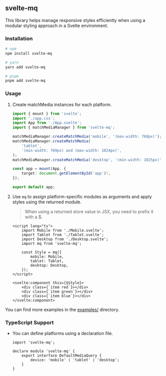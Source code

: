 ## svelte-mq

This library helps manage responsive styles efficiently when using a modular styling approach in a Svelte environment.

### Installation

```bash
# npm
npm install svelte-mq

# yarn
yarn add svelte-mq

# pnpm
pnpm add svelte-mq
```

### Usage

1.  Create matchMedia instances for each platform.

    ```ts
    import { mount } from 'svelte';
    import './app.css';
    import App from './App.svelte';
    import { matchMediaManager } from 'svelte-mq';

    matchMediaManager.createMatchMedia('mobile', '(max-width: 768px)');
    matchMediaManager.createMatchMedia(
        'tablet',
        '(min-width: 769px) and (max-width: 1024px)',
    );
    matchMediaManager.createMatchMedia('desktop', '(min-width: 1025px)');

    const app = mount(App, {
        target: document.getElementById('app')!,
    });

    export default app;
    ```

2.  Use `mq` to assign platform-specific modules as arguments and apply styles using the returned module.

    > When using a returned store value in JSX, you need to prefix it with a $.

    ```svelte
    <script lang="ts">
        import Mobile from './Mobile.svelte';
        import Tablet from './Tablet.svelte';
        import Desktop from './Desktop.svelte';
        import mq from 'svelte-mq';

        const Style = mq({
            mobile: Mobile,
            tablet: Tablet,
            desktop: Desktop,
        });
    </script>

    <svelte:component this={$Style}>
        <div class={`item red`}></div>
        <div class={`item green`}></div>
        <div class={`item blue`}></div>
    </svelte:component>
    ```

You can find more examples in the [examples/](../../examples/) directory.

### TypeScript Support

- You can define platforms using a declaration file.

    ```tsx
    import 'svelte-mq';

    declare module 'svelte-mq' {
        export interface DefaultMediaQuery {
            device: 'mobile' | 'tablet' | 'desktop';
        }
    }
    ```
